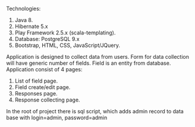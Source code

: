 Technologies:
1) Java 8. 
2) Hibernate 5.x 
3) Play Framework 2.5.x (scala-templating). 
4) Database: PostgreSQL 9.x 
5) Bootstrap, HTML, CSS, JavaScript/JQuery. 

Application is designed to collect data from users. 
Form for data collection will have generic number of fields.
Field is an entity from database.
Application consist of 4 pages:
1) List of field page. 
2) Field create/edit page. 
3) Responses page. 
4) Response collecting page. 


In the root of project there is sql script, which adds admin record to
data base with login=admin, password=admin
